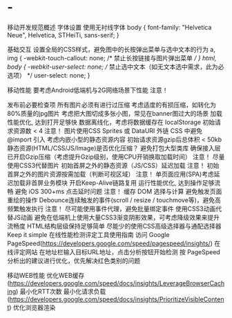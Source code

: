# -
移动开发规范概述
字体设置
使用无衬线字体
body {
    font-family: "Helvetica Neue", Helvetica, STHeiTi, sans-serif;
}

基础交互
设置全局的CSS样式，避免图中的长按弹出菜单与选中文本的行为
a, img {
    -webkit-touch-callout: none; /* 禁止长按链接与图片弹出菜单 */
}
html, body {
    -webkit-user-select: none;   /* 禁止选中文本（如无文本选中需求，此为必选项） */
    user-select: none;
}

移动性能
要考虑Android低端机与2G网络场景下性能 注意！

发布前必要检查项
所有图片必须有进行过压缩
考虑适度的有损压缩，如转化为80%质量的jpg图片
考虑把大图切成多张小图，常见在banner图过大的场景
加载性能优化, 达到打开足够快
数据离线化，考虑将数据缓存在 localStorage
初始请求资源数 < 4 注意！
图片使用CSS Sprites 或 DataURI
外链 CSS 中避免 @import 引入
考虑内嵌小型的静态资源内容
初始请求资源gzip后总体积 < 50kb
静态资源(HTML/CSS/JS/Image)是否优化压缩？
避免打包大型类库
确保接入层已开启Gzip压缩（考虑提升Gzip级别，使用CPU开销换取加载时间） 注意！
尽量使用CSS3代替图片
初始首屏之外的静态资源（JS/CSS）延迟加载 注意！
初始首屏之外的图片资源按需加载（判断可视区域） 注意！
单页面应用(SPA)考虑延迟加载非首屏业务模块
开启Keep-Alive链路复用
运行性能优化, 达到操作足够流畅
避免 iOS 300+ms 点击延时问题 注意！
缓存 DOM 选择与计算
避免触发页面重绘的操作
Debounce连续触发的事件(scroll / resize / touchmove等)，避免高频繁触发执行 注意！
尽可能使用事件代理，避免批量绑定事件
使用CSS3动画代替JS动画
避免在低端机上使用大量CSS3渐变阴影效果，可考虑降级效果来提升流畅度
HTML结构层级保持足够简单
尽能少的使用CSS高级选择器与通配选择器
Keep it simple
在线性能检测评定工具使用指南
访问 Google PageSpeed(https://developers.google.com/speed/pagespeed/insights/) 在线评定网站
在地址栏输入目标URL地址，点击分析按钮开始检测
按 PageSpeed 分析出的建议进行优化，优先解决红色类别的问题


移动WEB性能
优化WEB缓存(https://developers.google.com/speed/docs/insights/LeverageBrowserCaching)
最小化RTT次数
最小化请求负载(https://developers.google.com/speed/docs/insights/PrioritizeVisibleContent)
优化浏览器渲染
